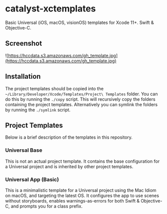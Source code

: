 # catalyst-xctemplates

Basic Universal (iOS, macOS, visionOS) templates for Xcode 11+. Swift & Objective-C.

## Screenshot

![https://hccdata.s3.amazonaws.com/gh_template.jpg](https://hccdata.s3.amazonaws.com/gh_template.jpg)

## Installation

The project templates should be copied into the  `~/Library/Developer/Xcode/Templates/Project\ Templates` folder. You can do this by running the `./copy` script. This will recursively copy the folders containing the project templates. Alternatively you can symlink the folders by running the `./symlink` script. 

## Project Templates

Below is a brief description of the templates in this repository.

### Universal Base

This is not an actual project template. It contains the base configuration for a Universal project and is inherited by other project templates.

### Universal App (Basic)

This is a minimalistic template for a Universal project using the Mac Idiom on macOS, and targeting the latest OS. It configures the app to use scenes without 
storyboards, enables warnings-as-errors for both Swift & Objective-C, and prompts you for a class prefix.
